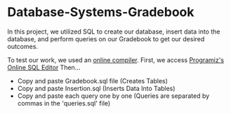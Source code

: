 # Database-Systems-Gradebook
In this project, we utilized SQL to create our database, insert data into the database, and perform queries on our Gradebook to get our desired outcomes. 

To test our work, we used an [online compiler](programiz.com).
First, we access [Programiz's Online SQL Editor](https://www.programiz.com/sql/online-compiler/)
Then...
- Copy and paste Gradebook.sql file (Creates Tables)
- Copy and paste Insertion.sql (Inserts Data Into Tables)
- Copy and paste each query one by one (Queries are separated by commas in the 'queries.sql' file)
  

